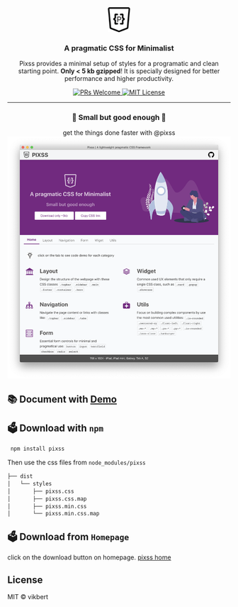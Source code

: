 <div style="text-align: center;">
      <img src="app-small.png" width="50px" alt="pixss" />
</div>

<h3 align="center">A pragmatic CSS for Minimalist</h3>
<p align="center">Pixss provides a minimal setup of styles for a programatic and clean starting point.  <strong>Only < 5 kb gzipped</strong>! It is specially designed for better performance and higher productivity. </p>

<p align="center">
 <a href="https://github.com/vikbert/pixss/pulls">
   <img src="https://img.shields.io/badge/PRs-Welcome-brightgreen.svg?style=flat-square" alt="PRs Welcome">
 </a>
 <a href="#">
  <img src="https://img.shields.io/badge/License-MIT-brightgreen.svg?style=flat-square" alt="MIT License">
 </a>

</p>

---

<div style="text-align: center">
  <h3>🎯 Small but good enough 🎯 </h3>
  <span>get the things done faster with @pixss</span>
</div>

<div style="text-align: center">
  <img style="width: 800px;" src="sample.png">
</div>

## 📚 Document with [Demo](https://vikbert.github.io/pixss/)

## 🗳 Download with `npm`

```bash
 npm install pixss
```

Then use the css files from `node_modules/pixss`

```bash
├── dist
│   └── styles
│       ├── pixss.css
│       ├── pixss.css.map
│       ├── pixss.min.css
│       └── pixss.min.css.map
```

## 🗳 Download from `Homepage`

click on the download button on homepage.
[pixss home](<[https://link](https://vikbert.github.io/pixss/)>)

## License

MIT © vikbert
